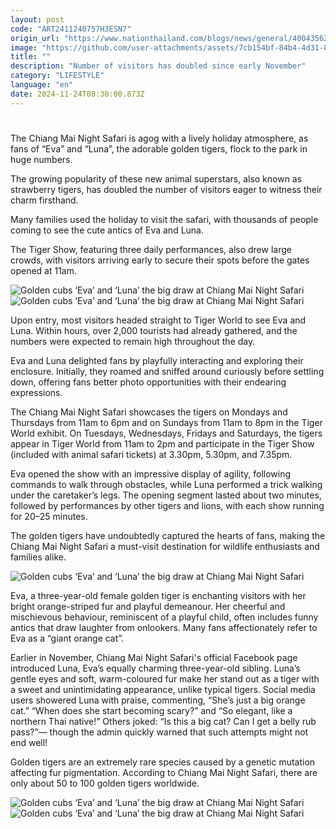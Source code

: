 ```yaml
---
layout: post
code: "ART2411240757H3ESN7"
origin_url: "https://www.nationthailand.com/blogs/news/general/40043562"
image: "https://github.com/user-attachments/assets/7cb154bf-84b4-4d31-85cb-8ea8cb9b678c"
title: ""
description: "Number of visitors has doubled since early November"
category: "LIFESTYLE"
language: "en"
date: 2024-11-24T08:30:00.873Z
---
```


# 









The Chiang Mai Night Safari is agog with a lively holiday atmosphere, as fans of “Eva” and “Luna”, the adorable golden tigers, flock to the park in huge numbers.

The growing popularity of these new animal superstars, also known as strawberry tigers, has doubled the number of visitors eager to witness their charm firsthand.

Many families used the holiday to visit the safari, with thousands of people coming to see the cute antics of Eva and Luna.

The Tiger Show, featuring three daily performances, also drew large crowds, with visitors arriving early to secure their spots before the gates opened at 11am.

   ![Golden cubs ‘Eva’ and ‘Luna’ the big draw at Chiang Mai Night Safari](https://github.com/user-attachments/assets/a7e77de1-3ee8-435d-bfeb-d77fcd93f5c7)  ![Golden cubs ‘Eva’ and ‘Luna’ the big draw at Chiang Mai Night Safari](https://media.nationthailand.com/uploads/images/contents/w1024/2024/11/vz93Xf5D0tDY6gakK1I9.webp?x-image-process=style/lg-webp)

Upon entry, most visitors headed straight to Tiger World to see Eva and Luna. Within hours, over 2,000 tourists had already gathered, and the numbers were expected to remain high throughout the day.

Eva and Luna delighted fans by playfully interacting and exploring their enclosure. Initially, they roamed and sniffed around curiously before settling down, offering fans better photo opportunities with their endearing expressions.

The Chiang Mai Night Safari showcases the tigers on Mondays and Thursdays from 11am to 6pm and on Sundays from 11am to 8pm in the Tiger World exhibit. On Tuesdays, Wednesdays, Fridays and Saturdays, the tigers appear in Tiger World from 11am to 2pm and participate in the Tiger Show (included with animal safari tickets) at 3.30pm, 5.30pm, and 7.35pm.

Eva opened the show with an impressive display of agility, following commands to walk through obstacles, while Luna performed a trick walking under the caretaker’s legs. The opening segment lasted about two minutes, followed by performances by other tigers and lions, with each show running for 20–25 minutes.

The golden tigers have undoubtedly captured the hearts of fans, making the Chiang Mai Night Safari a must-visit destination for wildlife enthusiasts and families alike.

  ![Golden cubs ‘Eva’ and ‘Luna’ the big draw at Chiang Mai Night Safari](https://media.nationthailand.com/uploads/images/contents/w1024/2024/11/mTygYjl4lcNaoro5j5Vg.webp?x-image-process=style/lg-webp)

Eva, a three-year-old female golden tiger is enchanting visitors with her bright orange-striped fur and playful demeanour. Her cheerful and mischievous behaviour, reminiscent of a playful child, often includes funny antics that draw laughter from onlookers. Many fans affectionately refer to Eva as a “giant orange cat”.

Earlier in November, Chiang Mai Night Safari's official Facebook page introduced Luna, Eva’s equally charming three-year-old sibling. Luna’s gentle eyes and soft, warm-coloured fur make her stand out as a tiger with a sweet and unintimidating appearance, unlike typical tigers. Social media users showered Luna with praise, commenting, “She’s just a big orange cat.” “When does she start becoming scary?” and “So elegant, like a northern Thai native!” Others joked: “Is this a big cat? Can I get a belly rub pass?”— though the admin quickly warned that such attempts might not end well!

Golden tigers are an extremely rare species caused by a genetic mutation affecting fur pigmentation. According to Chiang Mai Night Safari, there are only about 50 to 100 golden tigers worldwide.

   ![Golden cubs ‘Eva’ and ‘Luna’ the big draw at Chiang Mai Night Safari](https://media.nationthailand.com/uploads/images/contents/w1024/2024/11/dmBQn5r2OGSwxcrAbd7H.webp?x-image-process=style/lg-webp)  ![Golden cubs ‘Eva’ and ‘Luna’ the big draw at Chiang Mai Night Safari](https://github.com/user-attachments/assets/e3bc6787-5afb-4bcb-bc5d-9d46feaceb9c)